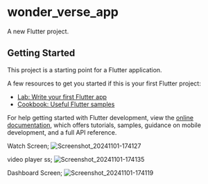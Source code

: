 # wonder_verse_app

A new Flutter project.

## Getting Started

This project is a starting point for a Flutter application.

A few resources to get you started if this is your first Flutter project:

- [Lab: Write your first Flutter app](https://docs.flutter.dev/get-started/codelab)
- [Cookbook: Useful Flutter samples](https://docs.flutter.dev/cookbook)

For help getting started with Flutter development, view the
[online documentation](https://docs.flutter.dev/), which offers tutorials,
samples, guidance on mobile development, and a full API reference.


Watch Screen;
![Screenshot_20241101-174127](https://github.com/user-attachments/assets/497e7ab9-cf3a-45e3-bf33-ff2b080a7068)



video player ss;
![Screenshot_20241101-174135](https://github.com/user-attachments/assets/b9593711-8d83-42f8-b7c2-c1923776c173)


Dashboard Screen;
![Screenshot_20241101-174119](https://github.com/user-attachments/assets/5dd63b0f-0290-41d8-b13d-a9093448854b)
